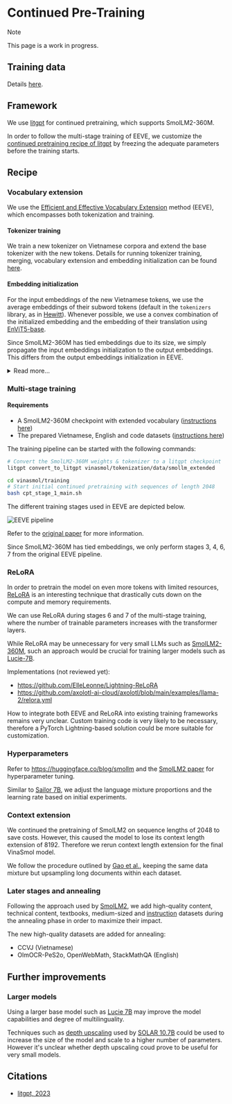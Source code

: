 # Continued Pre-Training

> [!NOTE]
>  This page is a work in progress.

## Training data

Details [here](./dataset/README.md).

## Framework

We use [litgpt](https://github.com/Lightning-AI/litgpt) for continued pretraining, which supports SmolLM2-360M.

In order to follow the multi-stage training of EEVE, we customize the [continued pretraining recipe of litgpt](https://github.com/Lightning-AI/litgpt/blob/main/tutorials/pretrain.md#continued-pretraining-on-custom-data) by freezing the adequate parameters before the training starts.

## Recipe

### Vocabulary extension

We use the [Efficient and Effective Vocabulary Extension](https://arxiv.org/abs/2402.14714v1) method (EEVE), which encompasses both tokenization and training.

#### Tokenizer training

We train a new tokenizer on Vietnamese corpora and extend the base tokenizer with the new tokens. Details for running tokenizer training, merging, vocabulary extension and embedding initialization can be found [here](../tokenization/README.md).

#### Embedding initialization

For the input embeddings of the new Vietnamese tokens, we use the average embeddings of their subword tokens (default in the `tokenizers` library, as in [Hewitt](https://nlp.stanford.edu/~johnhew/vocab-expansion.html)). Whenever possible, we use a convex combination of the initialized embedding and the embedding of their translation using [EnViT5-base](https://huggingface.co/VietAI/envit5-translation).

Since SmolLM2-360M has tied embeddings due to its size, we simply propagate the input embeddings initialization to the output embeddings. This differs from the output embeddings initialization in EEVE.

<details>
<summary>Read more...</summary>
For the output embeddings of the new tokens, Kim et al. suggest to initialize them with the embeddings of the first subword token. This harmonization approach works if the base model has not its embeddings tied and has already some Vietnamese completion capabilities. Furthermore, it would be harmful for an English/Vietnamese model since most of the Vietnamese tokens start with a Latin consonant, which is already in the English alphabet. Single-consonant token embeddings already have a value in SmolLM2 and most of their information is useful for English completion, not Vietnamese completion.
</details>

### Multi-stage training

#### Requirements

- A SmolLM2-360M checkpoint with extended vocabulary ([instructions here](../tokenization/README.md#extend-smollms-vocabulary-with-vietnamese))
- The prepared Vietnamese, English and code datasets ([instructions here](./dataset/README.md#prepare-data-for-training))

The training pipeline can be started with the following commands:

```bash
# Convert the SmolLM2-360M weights & tokenizer to a litgpt checkpoint
litgpt convert_to_litgpt vinasmol/tokenization/data/smollm_extended

cd vinasmol/training
# Start initial continued pretraining with sequences of length 2048
bash cpt_stage_1_main.sh
```

The different training stages used in EEVE are depicted below.

![EEVE pipeline](https://huggingface.co/yanolja/EEVE-Korean-10.8B-v1.0/resolve/main/EEVE_figure.png)

Refer to the [original paper](https://arxiv.org/abs/2402.14714v1) for more information.

Since SmolLM2-360M has tied embeddings, we only perform stages 3, 4, 6, 7 from the original EEVE pipeline.

### ReLoRA

In order to pretrain the model on even more tokens with limited resources, [ReLoRA](https://arxiv.org/abs/2307.05695) is an interesting technique that drastically cuts down on the compute and memory requirements.

We can use ReLoRA during stages 6 and 7 of the multi-stage training, where the number of trainable parameters increases with the transformer layers.

While ReLoRA may be unnecessary for very small LLMs such as [SmolLM2-360M](https://huggingface.co/HuggingFaceTB/SmolLM2-360M-Instruct), such an approach would be crucial for training larger models such as [Lucie-7B](https://huggingface.co/OpenLLM-France/Lucie-7B-Instruct-v1.1).

Implementations (not reviewed yet):
- https://github.com/ElleLeonne/Lightning-ReLoRA
- https://github.com/axolotl-ai-cloud/axolotl/blob/main/examples/llama-2/relora.yml

How to integrate both EEVE and ReLoRA into existing training frameworks remains very unclear. Custom training code is very likely to be necessary, therefore a PyTorch Lightning-based solution could be more suitable for customization.

### Hyperparameters

Refer to https://huggingface.co/blog/smollm and the [SmolLM2 paper](https://arxiv.org/abs/2502.02737v1) for hyperparameter tuning.

Similar to [Sailor 7B](https://arxiv.org/abs/2404.03608), we adjust the language mixture proportions and the learning rate based on initial experiments.

### Context extension

We continued the pretraining of SmolLM2 on sequence lengths of 2048 to save costs. However, this caused the model to lose its context length extension of 8192. Therefore we rerun context length extension for the final VinaSmol model.

We follow the procedure outlined by [Gao et al.](https://arxiv.org/abs/2410.02660), keeping the same data mixture but upsampling long documents within each dataset.

### Later stages and annealing

Following the approach used by [SmolLM2](https://arxiv.org/abs/2502.02737v1), we add high-quality content, technical content, textbooks, medium-sized and [instruction](https://magazine.sebastianraschka.com/p/instruction-pretraining-llms#%C2%A7pretraining-with-instruction-data) datasets during the annealing phase in order to maximize their impact.

The new  high-quality datasets are added for annealing:
- CCVJ (Vietnamese)
- OlmOCR-PeS2o, OpenWebMath, StackMathQA (English)

## Further improvements

### Larger models

Using a larger base model such as [Lucie 7B](https://huggingface.co/OpenLLM-France/Lucie-7B-Instruct-v1.1) may improve the model capabilities and degree of multilinguality.

Techniques such as [depth upscaling](https://planetbanatt.net/articles/modelmerging.html#orgf613f37) used by [SOLAR 10.7B](https://arxiv.org/abs/2312.15166) could be used to increase the size of the model and scale to a higher number of parameters. However it's unclear whether depth upscaling coud prove to be useful for very small models.

## Citations

- [litgpt, 2023](https://github.com/Lightning-AI/litgpt)